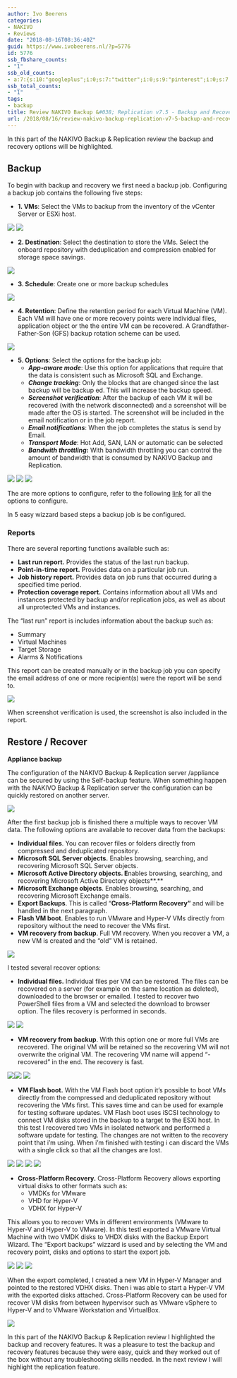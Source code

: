 ```yaml
---
author: Ivo Beerens
categories:
- NAKIVO
- Reviews
date: "2018-08-16T08:36:40Z"
guid: https://www.ivobeerens.nl/?p=5776
id: 5776
ssb_fbshare_counts:
- "1"
ssb_old_counts:
- a:7:{s:10:"googleplus";i:0;s:7:"twitter";i:0;s:9:"pinterest";i:0;s:7:"fbshare";i:0;s:8:"linkedin";i:0;s:6:"reddit";i:0;s:6:"tumblr";i:0;}
ssb_total_counts:
- "1"
tags:
- backup
title: Review NAKIVO Backup &#038; Replication v7.5 - Backup and Recovery
url: /2018/08/16/review-nakivo-backup-replication-v7-5-backup-and-recovery/
---
```


In this part of the NAKIVO Backup &amp; Replication review the backup and recovery options will be highlighted.

## **Backup**

To begin with backup and recovery we first need a backup job. Configuring a backup job contains the following five steps:

- **1. VMs**: Select the VMs to backup from the inventory of the vCenter Server or ESXi host.

[![](http://localhost/wp-content/uploads/2018/08/1-2-267x300.png)](http://localhost/wp-content/uploads/2018/08/1-2.png) [![](http://localhost/wp-content/uploads/2018/08/2-3-271x300.png)](http://localhost/wp-content/uploads/2018/08/2-3.png)

- **2. Destination**: Select the destination to store the VMs. Select the onboard repository with deduplication and compression enabled for storage space savings.

[![](http://localhost/wp-content/uploads/2018/08/3-1-268x300.png)](http://localhost/wp-content/uploads/2018/08/3-1.png)

- **3. Schedule**: Create one or more backup schedules

[![](http://localhost/wp-content/uploads/2018/08/4-267x300.png)](http://localhost/wp-content/uploads/2018/08/4.png)

- **4. Retention**: Define the retention period for each Virtual Machine (VM). Each VM will have one or more recovery points were individual files, application object or the the entire VM can be recovered. A Grandfather-Father-Son (GFS) backup rotation scheme can be used.

[![](http://localhost/wp-content/uploads/2018/08/5-269x300.png)](http://localhost/wp-content/uploads/2018/08/5.png)

- **5. Options**: Select the options for the backup job: 
    - ***App-aware mode***: Use this option for applications that require that the data is consistent such as Microsoft SQL and Exchange.
    - ***Change tracking***: Only the blocks that are changed since the last backup will be backup ed. This will increase the backup speed.
    - ***Screenshot verification***: After the backup of each VM it will be recovered (with the network disconnected) and a screenshot will be made after the OS is started. The screenshot will be included in the email notification or in the job report.
    - ***Email notifications***: When the job completes the status is send by Email.
    - ***Transport Mode***: Hot Add, SAN, LAN or automatic can be selected
    - ***Bandwith throttling:*** With bandwidth throttling you can control the amount of bandwidth that is consumed by NAKIVO Backup and Replication.

[![](http://localhost/wp-content/uploads/2018/08/6-1-266x300.png)](http://localhost/wp-content/uploads/2018/08/6-1.png) [![](http://localhost/wp-content/uploads/2018/08/7-1-300x189.png)](http://localhost/wp-content/uploads/2018/08/7-1.png) [![](http://localhost/wp-content/uploads/2018/08/8-1-291x300.png)](http://localhost/wp-content/uploads/2018/08/8-1.png)

The are more options to configure, refer to the following [link](https://helpcenter.nakivo.com/display/NH/Backup+Job+Wizard+for+VMware%3A+Options+Step) for all the options to configure.

In 5 easy wizzard based steps a backup job is be configured.

### **Reports**

There are several reporting functions available such as:

- **Last run report.** Provides the status of the last run backup.
- **Point-in-time report.** Provides data on a particular job run.
- **Job history report.** Provides data on job runs that occurred during a specified time period.
- **Protection coverage report.** Contains information about all VMs and instances protected by backup and/or replication jobs, as well as about all unprotected VMs and instances.

The “last run” report is includes information about the backup such as:

- Summary
- Virtual Machines
- Target Storage
- Alarms &amp; Notifications

This report can be created manually or in the backup job you can specify the email address of one or more recipient(s) were the report will be send to.

[![](http://localhost/wp-content/uploads/2018/08/report-1-213x300.png)](http://localhost/wp-content/uploads/2018/08/report-1.png)

When screenshot verification is used, the screenshot is also included in the report.

## **Restore / Recover**

**Appliance backup**

The configuration of the NAKIVO Backup &amp; Replication server /appliance can be secured by using the Self-backup feature. When something happen with the NAKIVO Backup &amp; Replication server the configuration can be quickly restored on another server.

[![](http://localhost/wp-content/uploads/2018/08/1-7-300x163.png)](http://localhost/wp-content/uploads/2018/08/1-7.png)

After the first backup job is finished there a multiple ways to recover VM data. The following options are available to recover data from the backups:

- **Individual files**. You can recover files or folders directly from compressed and deduplicated repository.
- **Microsoft SQL Server objects.** Enables browsing, searching, and recovering Microsoft SQL Server objects.
- **Microsoft Active Directory objects. E**nables browsing, searching, and recovering Microsoft Active Directory objects**.**
- **Microsoft Exchange objects**. Enables browsing, searching, and recovering Microsoft Exchange emails.
- **Export Backups**. This is called “**Cross-Platform Recovery”** and will be handled in the next paragraph.
- **Flash VM boot**. Enables to run VMware and Hyper-V VMs directly from repository without the need to recover the VMs first.
- **VM recovery from backup**. Full VM recovery. When you recover a VM, a new VM is created and the “old” VM is retained.

[![](http://localhost/wp-content/uploads/2018/08/2-4-264x300.png)](http://localhost/wp-content/uploads/2018/08/2-4.png)

I tested several recover options:

- **Individual files.** Individual files per VM can be restored. The files can be recovered on a server (for example on the same location as deleted), downloaded to the browser or emailed. I tested to recover two PowerShell files from a VM and selected the download to browser option. The files recovery is performed in seconds.

[![](http://localhost/wp-content/uploads/2018/08/2-7-300x178.png)](http://localhost/wp-content/uploads/2018/08/2-7.png) [![](http://localhost/wp-content/uploads/2018/08/3-3-300x155.png)](http://localhost/wp-content/uploads/2018/08/3-3.png)

- **VM recovery from backup**. With this option one or more full VMs are recovered. The original VM will be retained so the recovering VM will not overwrite the original VM. The recovering VM name will append “-recovered” in the end. The recovery is fast.

[![](http://localhost/wp-content/uploads/2018/08/1-5-300x178.png)](http://localhost/wp-content/uploads/2018/08/1-5.png)[![](http://localhost/wp-content/uploads/2018/08/2-8-300x182.png)](http://localhost/wp-content/uploads/2018/08/2-8.png) [![](http://localhost/wp-content/uploads/2018/08/4-1-300x149.png)](http://localhost/wp-content/uploads/2018/08/4-1.png)

- **VM Flash boot.** With the VM Flash boot option it’s possible to boot VMs directly from the compressed and deduplicated repository without recovering the VMs first. This saves time and can be used for example for testing software updates. VM Flash boot uses iSCSI technology to connect VM disks stored in the backup to a target to the ESXi host. In this test I recovered two VMs in isolated network and performed a software update for testing. The changes are not written to the recovery point that i’m using. When i’m finished with testing i can discard the VMs with a single click so that all the changes are lost.

[![](http://localhost/wp-content/uploads/2018/08/1-8-300x191.png)](http://localhost/wp-content/uploads/2018/08/1-8.png) [![](http://localhost/wp-content/uploads/2018/08/2-9-300x191.png)](http://localhost/wp-content/uploads/2018/08/2-9.png) [![](http://localhost/wp-content/uploads/2018/08/3-4-300x192.png)](http://localhost/wp-content/uploads/2018/08/3-4.png) [![](http://localhost/wp-content/uploads/2018/08/4-3-300x192.png)](http://localhost/wp-content/uploads/2018/08/4-3.png)

- **Cross-Platform Recovery.** Cross-Platform Recovery allows exporting virtual disks to other formats such as: 
    - VMDKs for VMware
    - VHD for Hyper-V
    - VDHX for Hyper-V

This allows you to recover VMs in different environments (VMware to Hyper-V and Hyper-V to VMware). In this testI exported a VMware Virtual Machine with two VMDK disks to VHDX disks with the Backup Export Wizard. The “Export backups” wizzard is used and by selecting the VM and recovery point, disks and options to start the export job.

[![](http://localhost/wp-content/uploads/2018/08/1-4-268x300.png)](http://localhost/wp-content/uploads/2018/08/1-4.png) [![](http://localhost/wp-content/uploads/2018/08/3-2-267x300.png)](http://localhost/wp-content/uploads/2018/08/3-2.png) [![](http://localhost/wp-content/uploads/2018/08/2-5-269x300.png)](http://localhost/wp-content/uploads/2018/08/2-5.png)

When the export completed, I created a new VM in Hyper-V Manager and pointed to the restored VDHX disks. Then i was able to start a Hyper-V VM with the exported disks attached. Cross-Platform Recovery can be used for recover VM disks from between hypervisor such as VMware vSphere to Hyper-V and to VMware Workstation and VirtualBox.

[![](http://localhost/wp-content/uploads/2018/08/1-6-300x226.png)](http://localhost/wp-content/uploads/2018/08/1-6.png)

In this part of the NAKIVO Backup &amp; Replication review I highlighted the backup and recovery features. It was a pleasure to test the backup and recovery features because they were easy, quick and they worked out of the box without any troubleshooting skills needed. In the next review I will highlight the replication feature.
